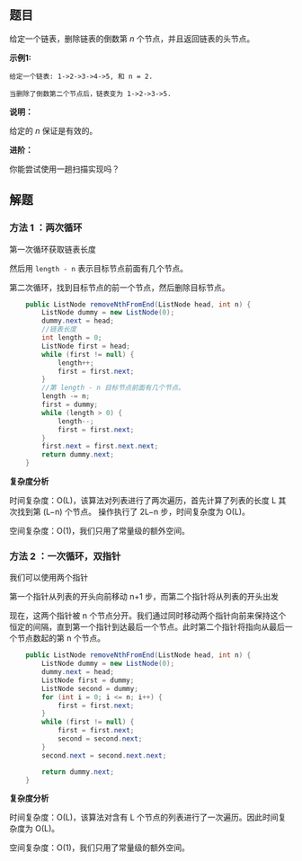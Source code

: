 ## 题目

给定一个链表，删除链表的倒数第 *n* 个节点，并且返回链表的头节点。

**示例1:**

```
给定一个链表: 1->2->3->4->5, 和 n = 2.

当删除了倒数第二个节点后，链表变为 1->2->3->5.
```

**说明：**

给定的 *n* 保证是有效的。

**进阶：**

你能尝试使用一趟扫描实现吗？

## 解题

### 方法  1 ：两次循环

第一次循环获取链表长度

然后用 `length - n` 表示目标节点前面有几个节点。

 第二次循环，找到目标节点的前一个节点，然后删除目标节点。

```java
    public ListNode removeNthFromEnd(ListNode head, int n) {
        ListNode dummy = new ListNode(0);
        dummy.next = head;
        //链表长度
        int length = 0;
        ListNode first = head;
        while (first != null) {
            length++;
            first = first.next;
        }
        //第 length - n 目标节点前面有几个节点。
        length -= n;
        first = dummy;
        while (length > 0) {
            length--;
            first = first.next;
        }
        first.next = first.next.next;
        return dummy.next;
    }
```

**复杂度分析**

时间复杂度：O(L)，该算法对列表进行了两次遍历，首先计算了列表的长度 L 其次找到第 (L−n) 个节点。 操作执行了 2L−n 步，时间复杂度为 O(L)。

空间复杂度：O(1)，我们只用了常量级的额外空间。

### 方法 2 ：一次循环，双指针

我们可以使用两个指针

第一个指针从列表的开头向前移动 n+1 步，而第二个指针将从列表的开头出发

现在，这两个指针被 n 个节点分开。我们通过同时移动两个指针向前来保持这个恒定的间隔，直到第一个指针到达最后一个节点。此时第二个指针将指向从最后一个节点数起的第 n 个节点。

```java
    public ListNode removeNthFromEnd(ListNode head, int n) {
        ListNode dummy = new ListNode(0);
        dummy.next = head;
        ListNode first = dummy;
        ListNode second = dummy;
        for (int i = 0; i <= n; i++) {
            first = first.next;
        }
        while (first != null) {
            first = first.next;
            second = second.next;
        }
        second.next = second.next.next;

        return dummy.next;
    }
```

**复杂度分析**

时间复杂度：O(L)，该算法对含有 L 个节点的列表进行了一次遍历。因此时间复杂度为 O(L)。

空间复杂度：O(1)，我们只用了常量级的额外空间。

